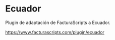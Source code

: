 # Ecuador
Plugin de adaptación de FacturaScripts a Ecuador.

https://www.facturascripts.com/plugin/ecuador